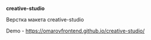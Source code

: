 **creative-studio**

Верстка макета creative-studio

Demo - https://omarovfrontend.github.io/creative-studio/
